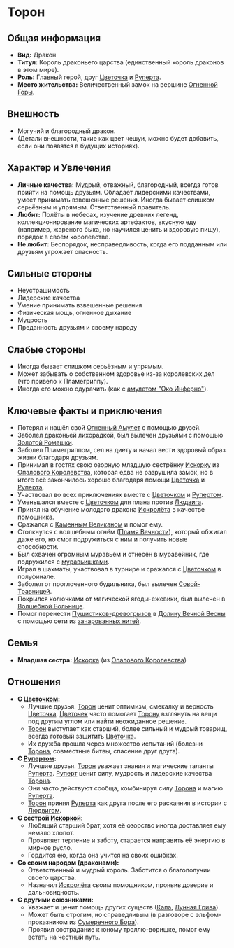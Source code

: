 # Торон

## Общая информация
- **Вид:** Дракон
- **Титул:** Король драконьего царства (единственный король драконов в этом мире).
- **Роль:** Главный герой, друг [Цветочка](characters/main_heroes/cvetochek.md) и [Руперта](characters/main_heroes/rupert.md).
- **Место жительства:** Величественный замок на вершине [Огненной Горы](places/ognennaya_gora_zamok_torona.md).

## Внешность
- Могучий и благородный дракон.
- (Детали внешности, такие как цвет чешуи, можно будет добавить, если они появятся в будущих историях).

## Характер и Увлечения
- **Личные качества:** Мудрый, отважный, благородный, всегда готов прийти на помощь друзьям. Обладает лидерскими качествами, умеет принимать взвешенные решения. Иногда бывает слишком серьёзным и упрямым. Ответственный правитель.
- **Любит:** Полёты в небесах, изучение древних легенд, коллекционирование магических артефактов, вкусную еду (например, жареного быка, но научился ценить и здоровую пищу), порядок в своём королевстве.
- **Не любит:** Беспорядок, несправедливость, когда его подданным или друзьям угрожает опасность.

## Сильные стороны
- Неустрашимость
- Лидерские качества
- Умение принимать взвешенные решения
- Физическая мощь, огненное дыхание
- Мудрость
- Преданность друзьям и своему народу

## Слабые стороны
- Иногда бывает слишком серьёзным и упрямым.
- Может забывать о собственном здоровье из-за королевских дел (что привело к Пламегриппу).
- Иногда его можно одурачить (как с [амулетом "Око Инферно"](artifacts_and_magic/notable_artifacts.md#амулет-око-инферно)).

## Ключевые факты и приключения
- Потерял и нашёл свой [Огненный Амулет](artifacts_and_magic/notable_artifacts.md#огненный-амулет-торона) с помощью друзей.
- Заболел драконьей лихорадкой, был вылечен друзьями с помощью [Золотой Ромашки](artifacts_and_magic/notable_artifacts.md#золотая-ромашка).
- Заболел Пламегриппом, сел на диету и начал вести здоровый образ жизни благодаря друзьям.
- Принимал в гостях свою озорную младшую сестрёнку [Искорку](characters/relatives/iskorka_sestra_torona.md) из [Опалового Королевства](places/opolovoe_korolevstvo.md), которая едва не разрушила замок, но в итоге всё закончилось хорошо благодаря помощи [Цветочка](characters/main_heroes/cvetochek.md) и [Руперта](characters/main_heroes/rupert.md).
- Участвовал во всех приключениях вместе с [Цветочком](characters/main_heroes/cvetochek.md) и [Рупертом](characters/main_heroes/rupert.md).
- Уменьшался вместе с [Цветочком](characters/main_heroes/cvetochek.md) для плана против [Людвига](characters/villains/ludvig.md).
- Принял на обучение молодого дракона [Искролёта](characters/friends_allies/iskrolyot_drakon.md) в качестве помощника.
- Сражался с [Каменным Великаном](characters/friends_allies/kamenniy_velikan.md) и помог ему.
- Столкнулся с волшебным огнём ([Пламя Вечности](characters/friends_allies/plamya_vechnosti.md)), который обжигал даже его, но смог подружиться с ним и получить новые способности.
- Был схвачен огромным муравьём и отнесён в муравейник, где подружился с [муравьишками](characters/friends_allies/muravi_velikany.md).
- Играл в шахматы, участвовал в турнире и сражался с [Цветочком](characters/main_heroes/cvetochek.md) в полуфинале.
- Заболел от проглоченного будильника, был вылечен [Совой-Травницей](characters/friends_allies/sova_travnitsa.md).
- Покрылся колючками от магической ягоды-ежевики, был вылечен в [Волшебной Больнице](places/volshebnaya_bolnitsa.md).
- Помог перенести [Пушистиков-древогрызов](characters/friends_allies/pushistiki_drevogryzy.md) в [Долину Вечной Весны](places/dolina_vechnoy_vesny.md) с помощью сети из [зачарованных нитей](artifacts_and_magic/notable_artifacts.md#зачарованные-нити-для-сети).

## Семья
- **Младшая сестра:** [Искорка](characters/relatives/iskorka_sestra_torona.md) (из [Опалового Королевства](places/opolovoe_korolevstvo.md))

## Отношения
-   **С [Цветочком](characters/main_heroes/cvetochek.md):**
    *   Лучшие друзья. [Торон](characters/main_heroes/toron.md) ценит оптимизм, смекалку и верность [Цветочка](characters/main_heroes/cvetochek.md). [Цветочек](characters/main_heroes/cvetochek.md) часто помогает [Торону](characters/main_heroes/toron.md) взглянуть на вещи под другим углом или найти неожиданное решение.
    *   [Торон](characters/main_heroes/toron.md) выступает как старший, более сильный и мудрый товарищ, всегда готовый защитить [Цветочка](characters/main_heroes/cvetochek.md).
    *   Их дружба прошла через множество испытаний (болезни [Торона](characters/main_heroes/toron.md), совместные битвы, спасение друг друга).
-   **С [Рупертом](characters/main_heroes/rupert.md):**
    *   Лучшие друзья. [Торон](characters/main_heroes/toron.md) уважает знания и магические таланты [Руперта](characters/main_heroes/rupert.md). [Руперт](characters/main_heroes/rupert.md) ценит силу, мудрость и лидерские качества [Торона](characters/main_heroes/toron.md).
    *   Они часто действуют сообща, комбинируя силу [Торона](characters/main_heroes/toron.md) и магию [Руперта](characters/main_heroes/rupert.md).
    *   [Торон](characters/main_heroes/toron.md) принял [Руперта](characters/main_heroes/rupert.md) как друга после его раскаяния в истории с [Людвигом](characters/villains/ludvig.md).
-   **С сестрой [Искоркой](characters/relatives/iskorka_sestra_torona.md):**
    *   Любящий старший брат, хотя её озорство иногда доставляет ему немало хлопот.
    *   Проявляет терпение и заботу, старается направить её энергию в мирное русло.
    *   Гордится ею, когда она учится на своих ошибках.
-   **Со своим народом (драконами):**
    *   Ответственный и мудрый король. Заботится о благополучии своего царства.
    *   Назначил [Искролёта](characters/friends_allies/iskrolyot_drakon.md) своим помощником, проявив доверие и дальновидность.
-   **С другими союзниками:**
    *   Уважает и ценит помощь других существ ([Капа](characters/friends_allies/mudraya_kapa_kapibara.md), [Лунная Грива](characters/friends_allies/lunnaya_griva_edinorog.md)).
    *   Может быть строгим, но справедливым (в разговоре с эльфом-проказником из [Сумеречного Бора](places/sumerechniy_bor_gorod.md)).
    *   Проявил сострадание к юному троллю-воришке, помог ему встать на честный путь.